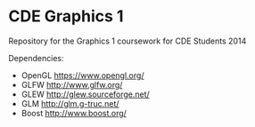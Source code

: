 CDE Graphics 1
==============

Repository for the Graphics 1 coursework for CDE Students 2014

Dependencies:

* OpenGL https://www.opengl.org/
* GLFW http://www.glfw.org/
* GLEW http://glew.sourceforge.net/
* GLM http://glm.g-truc.net/
* Boost http://www.boost.org/
